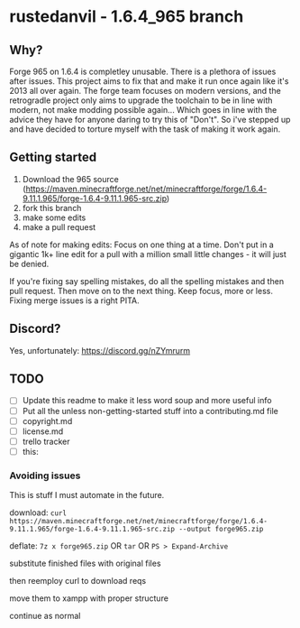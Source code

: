 # rustedanvil - 1.6.4_965 branch

## Why?
Forge 965 on 1.6.4 is completley unusable. There is a plethora of issues after issues. This project aims to fix that and make it run once again like it's 2013 all over again. The forge team focuses on modern versions, and the retrogradle project only aims to upgrade the toolchain to be in line with modern, not make modding possible again... Which goes in line with the advice they have for anyone daring to try this of "Don't". So i've stepped up and have decided to torture myself with the task of making it work again.
## Getting started
1. Download the 965 source (https://maven.minecraftforge.net/net/minecraftforge/forge/1.6.4-9.11.1.965/forge-1.6.4-9.11.1.965-src.zip)
2. fork this branch
3. make some edits
4. make a pull request

As of note for making edits: Focus on one thing at a time. Don't put in a gigantic 1k+ line edit for a pull with a million small little changes - it will just be denied. 

If you're fixing say spelling mistakes, do all the spelling mistakes and then pull request. Then move on to the next thing. Keep focus, more or less. Fixing merge issues is a right PITA.
## Discord?
Yes, unfortunately: https://discord.gg/nZYmrurm
## TODO
- [ ] Update this readme to make it less word soup and more useful info
- [ ] Put all the unless non-getting-started stuff into a contributing.md file
- [ ] copyright.md
- [ ] license.md
- [ ] trello tracker
- [ ] this: 
### Avoiding issues
This is stuff I must automate in the future.

download: `curl https://maven.minecraftforge.net/net/minecraftforge/forge/1.6.4-9.11.1.965/forge-1.6.4-9.11.1.965-src.zip --output forge965.zip`

deflate: `7z x forge965.zip` OR `tar` OR `PS > Expand-Archive`

substitute finished files with original files

then reemploy curl to download reqs

move them to xampp with proper structure

continue as normal